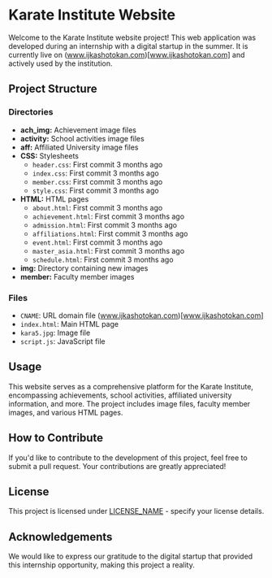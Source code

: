 # Karate Institute Website

Welcome to the Karate Institute website project! This web application was developed during an internship with a digital startup in the summer. It is currently live on  (www.ijkashotokan.com)[www.ijkashotokan.com] and actively used by the institution.

## Project Structure

### Directories

- **ach_img:** Achievement image files
- **activity:** School activities image files
- **aff:** Affiliated University image files
- **CSS:** Stylesheets
  - `header.css`: First commit 3 months ago
  - `index.css`: First commit 3 months ago
  - `member.css`: First commit 3 months ago
  - `style.css`: First commit 3 months ago
- **HTML:** HTML pages
  - `about.html`: First commit 3 months ago
  - `achievement.html`: First commit 3 months ago
  - `admission.html`: First commit 3 months ago
  - `affiliations.html`: First commit 3 months ago
  - `event.html`: First commit 3 months ago
  - `master_asia.html`: First commit 3 months ago
  - `schedule.html`: First commit 3 months ago
- **img:** Directory containing new images
- **member:** Faculty member images

### Files

- `CNAME`: URL domain file (www.ijkashotokan.com)[www.ijkashotokan.com]
- `index.html`: Main HTML page
- `kara5.jpg`: Image file
- `script.js`: JavaScript file

## Usage

This website serves as a comprehensive platform for the Karate Institute, encompassing achievements, school activities, affiliated university information, and more. The project includes image files, faculty member images, and various HTML pages.

## How to Contribute

If you'd like to contribute to the development of this project, feel free to submit a pull request. Your contributions are greatly appreciated!

## License

This project is licensed under [LICENSE_NAME](LICENSE_FILE) - specify your license details.

## Acknowledgements

We would like to express our gratitude to the digital startup that provided this internship opportunity, making this project a reality.
